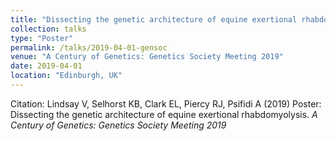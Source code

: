 ```yaml
---
title: "Dissecting the genetic architecture of equine exertional rhabdomyolysis"
collection: talks
type: "Poster"
permalink: /talks/2019-04-01-gensoc
venue: "A Century of Genetics: Genetics Society Meeting 2019"
date: 2019-04-01
location: "Edinburgh, UK"
---
```


Citation: Lindsay V, Selhorst KB, Clark EL, Piercy RJ, Psifidi A (2019) Poster: Dissecting the genetic architecture of equine exertional rhabdomyolysis. <i>A Century of Genetics: Genetics Society Meeting 2019</i>

